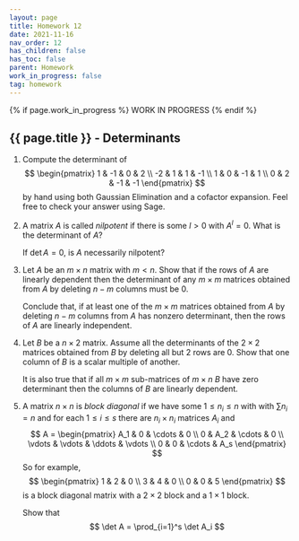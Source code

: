 ```yaml
---
layout: page
title: Homework 12
date: 2021-11-16
nav_order: 12
has_children: false
has_toc: false
parent: Homework
work_in_progress: false
tag: homework 
---
```


{% if page.work_in_progress %}
    WORK IN PROGRESS
{% endif %}

## {{ page.title }} - Determinants

1. Compute the determinant of 
$$
    \begin{pmatrix} 
        1 & -1 & 0 & 2 \\
        -2 & 1 & 1 & -1 \\
        1 & 0 & -1 & 1 \\
        0 & 2 & -1 & -1 
    \end{pmatrix}
$$
by hand using both Gaussian Elimination and a 
cofactor expansion. Feel free to check your answer using 
Sage. 

2. A matrix $A$ is called _nilpotent_ if there is some 
$l > 0$ with $A^l = 0$. What is the determinant of $A$? 

    If $\det A = 0$, is $A$ necessarily nilpotent?

3. Let $A$ be an $m \times n$ matrix with $m < n$. Show that 
if the rows of $A$ are linearly dependent then the determinant 
of any $m \times m$ matrices obtained from $A$ by deleting $n-m$ 
columns must be $0$. 

    Conclude that, if at least one of the $m \times m$ matrices 
    obtained from $A$ by deleting $n-m$ columns from $A$ has nonzero 
    determinant, then the rows of $A$ are linearly independent. 

4. Let $B$ be a $n \times 2$ matrix. Assume all the determinants of 
the $2 \times 2$ matrices obtained from $B$ by deleting all 
but $2$ rows are $0$. 
Show that one column of $B$ is a scalar multiple of another. 

    It is also true that if all $m \times m$ sub-matrices of $m \times n$
    $B$ have zero determinant then the columns of $B$ are linearly 
    dependent. 

5. A matrix $n \times n$ is _block diagonal_ if we have some 
$1 \leq n_i \leq n$ with with $\sum n_i = n$ and for each
$1 \leq i \leq s$ there are $n_i \times n_i$ matrices $A_i$ and 
$$
    A = \begin{pmatrix}
        A_1 & 0 & \cdots & 0 \\
        0 & A_2 & \cdots & 0 \\
        \vdots & \vdots & \ddots & \vdots \\
        0 & 0 & \cdots & A_s 
    \end{pmatrix}
$$
So for example, 
$$
    \begin{pmatrix} 
        1 & 2 & 0 \\
        3 & 4 & 0 \\
        0 & 0 & 5
    \end{pmatrix} 
$$
is a block diagonal matrix with a $2 \times 2$ block and a
$1 \times 1$ block. 

    Show that 
    $$
        \det A = \prod_{i=1}^s \det A_i 
    $$
